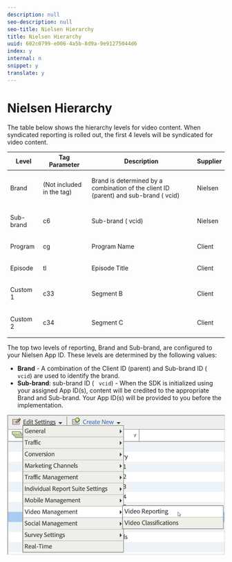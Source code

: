```yaml
---
description: null
seo-description: null
seo-title: Nielsen Hierarchy
title: Nielsen Hierarchy
uuid: 602c0799-e006-4a5b-8d9a-9e91275044d6
index: y
internal: n
snippet: y
translate: y
---
```


# Nielsen Hierarchy

The table below shows the hierarchy levels for video content. When syndicated reporting is rolled out, the first 4 levels will be syndicated for video content. 



<table id="table_D38F60EEA4C64D1FB293C00369CB24BE"> 
 <thead> 
  <tr> 
   <th colname="col1" class="entry"> Level </th> 
   <th colname="col2" class="entry"> Tag Parameter </th> 
   <th colname="col3" class="entry"> Description </th> 
   <th colname="col4" class="entry"> Supplier </th> 
  </tr> 
 </thead>
 <tbody> 
  <tr> 
   <td colname="col1"> <p>Brand </p> </td> 
   <td colname="col2"> <p>(Not included in the tag) </p> </td> 
   <td colname="col3"> <p>Brand is determined by a combination of the client ID (parent) and sub-brand (<span class="codeph"> vcid</span>) </p> </td> 
   <td colname="col4"> <p>Nielsen </p> </td> 
  </tr> 
  <tr> 
   <td colname="col1"> <p>Sub-brand </p> </td> 
   <td colname="col2"> <p><span class="codeph"> c6</span> </p> </td> 
   <td colname="col3"> <p>Sub-brand (<span class="codeph"> vcid</span>) </p> </td> 
   <td colname="col4"> <p>Nielsen </p> </td> 
  </tr> 
  <tr> 
   <td colname="col1"> <p>Program </p> </td> 
   <td colname="col2"> <p><span class="codeph"> cg</span> </p> </td> 
   <td colname="col3"> <p>Program Name </p> </td> 
   <td colname="col4"> <p>Client </p> </td> 
  </tr> 
  <tr> 
   <td colname="col1"> <p>Episode </p> </td> 
   <td colname="col2"> <p><span class="codeph"> tl</span> </p> </td> 
   <td colname="col3"> <p>Episode Title </p> </td> 
   <td colname="col4"> <p>Client </p> </td> 
  </tr> 
  <tr> 
   <td colname="col1"> <p>Custom 1 </p> </td> 
   <td colname="col2"> <p><span class="codeph"> c33</span> </p> </td> 
   <td colname="col3"> <p>Segment B </p> </td> 
   <td colname="col4"> <p>Client </p> </td> 
  </tr> 
  <tr> 
   <td colname="col1"> <p>Custom 2 </p> </td> 
   <td colname="col2"> <p><span class="codeph"> c34</span> </p> </td> 
   <td colname="col3"> <p>Segment C </p> </td> 
   <td colname="col4"> <p>Client </p> </td> 
  </tr> 
 </tbody> 
</table>

The top two levels of reporting, Brand and Sub-brand, are configured to your Nielsen App ID. These levels are determined by the following values: 


* **Brand** - A combination of the Client ID (parent) and Sub-brand ID ( ` vcid`) are used to identify the brand.
* **Sub-brand**: sub-brand ID ( ` vcid`) - When the SDK is initialized using your assigned App ID(s), content will be credited to the appropriate Brand and Sub-brand. Your App ID(s) will be provided to you before the implementation.


<a id="fig_19F53BADFDC2475DA4CD490A7CDEA327"></a> ![](assets/video_reporting.png) 
